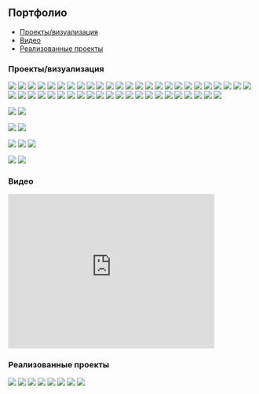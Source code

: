 ## Портфолио

* [Проекты/визуализация](#projects)
* [Видео](#video)
* [Реализованные проекты](#implemented)

<a id="projects"></a>
### Проекты/визуализация

[![](projects/gothic/1.jpg)](projects/gothic/)
[![](projects/tale/1.jpg)](projects/tale/)
[![](projects/8/1.jpg)](projects/8/)
[![](projects/project1/1.jpg)](projects/project1/)
[![](projects/13/1.jpg)](projects/13/)
[![](projects/chka/1.jpg)](projects/chka/)
[![](projects/stone/1.jpg)](projects/stone/)
[![](projects/spartak/1.jpg)](projects/spartak/)
[![](projects/tw/1.jpg)](projects/tw/)
[![](projects/agava/1.jpg)](projects/agava/)
[![](projects/green/1.jpg)](projects/green/)
[![](projects/7/1.jpg)](projects/7/)
[![](projects/brown/1.jpg)](projects/brown/)
[![](projects/blue/1.jpg)](projects/blue/)
[![](projects/35/1.jpg)](projects/35/)
[![](projects/w5/1.jpg)](projects/w5/)
[![](projects/26/1.jpg)](projects/26/)
[![](projects/vologda/1.jpg)](projects/vologda/)
[![](projects/22/1.jpg)](projects/22/)
[![](projects/tower/1.jpg)](projects/tower/)
[![](projects/armen/1.jpg)](projects/armen/)
[![](projects/w2/1.jpg)](projects/w2/)
[![](projects/31/1.jpg)](projects/31/)
[![](projects/12/1.jpg)](projects/12/)
[![](projects/16/1.jpg)](projects/16/)
[![](projects/hitech2/1.jpg)](projects/hitech2/)
[![](projects/w1/1.jpg)](projects/w1/)
[![](projects/15/1.jpg)](projects/15/)
[![](projects/27/1.jpg)](projects/27/)
[![](projects/w3/1.jpg)](projects/w3/)
[![](projects/cat/1.jpg)](projects/cat/)
[![](projects/3/1.jpg)](projects/3/)
[![](projects/17/1.jpg)](projects/17/)
[![](projects/30/1.jpg)](projects/30/)
[![](projects/2/1.jpg)](projects/2/)
[![](projects/29/1.jpg)](projects/29/)
[![](projects/25/1.jpg)](projects/25/)
[![](projects/21/1.jpg)](projects/21/)
[![](projects/23/2.jpg)](projects/23/)
[![](projects/w4/1.jpg)](projects/w4/)
[![](projects/18/1.jpg)](projects/18/)
[![](projects/19/1.jpg)](projects/19/)
[![](projects/24/1.jpg)](projects/24/)
[![](projects/28/1.jpg)](projects/28/)
[![](projects/11/2.jpg)](projects/11/)
[![](projects/hitech/1.jpg)](projects/hitech/)
[![](projects/1/1.jpg)](projects/1/)


[![](projects/4/1.jpg)](projects/4/)
[![](projects/lounge/1.jpg)](projects/lounge/)


[![](projects/9/1.jpg)](projects/9/)
[![](projects/10/1.jpg)](projects/10/)


[![](projects/37/1.jpg)](projects/37/)
[![](projects/34/1.jpg)](projects/34/)
[![](projects/fence/1.jpg)](projects/fence/)


[![](projects/5/1.jpg)](projects/5/)
[![](projects/33/1.jpg)](projects/33/)


<a id="video"></a>
### Видео
<iframe width="420" height="315" src="https://www.youtube.com/embed/-WAlyIgcBko" frameborder="0" allowfullscreen></iframe>

<a id="implemented"></a>
### Реализованные проекты

[![](implemented/project1/1.jpg)](implemented/project1/)
[![](implemented/agava/1.jpg)](implemented/agava/)
[![](implemented/agava2/1.jpg)](implemented/agava2/)
[![](implemented/agava3/1.jpg)](implemented/agava3/)
[![](implemented/hitech/1.jpg)](implemented/hitech/)
[![](implemented/lsk/1.jpg)](implemented/lsk/)
[![](implemented/optima/1.jpg)](implemented/optima/)
[![](implemented/tower/1.jpg)](implemented/tower/)

